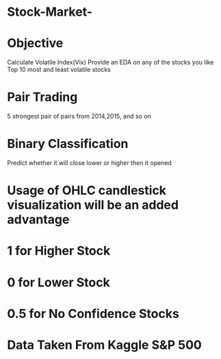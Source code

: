 # Stock-Market-
# Objective
Calculate Volatile Index(Vix)
Provide an EDA on any of the stocks you like
Top 10 most and least volatile stocks
# Pair Trading 
5 strongest pair of pairs from 2014,2015, and so on
# Binary Classification
Predict whether it will close lower or higher then it opened
# Usage of OHLC candlestick visualization will be an added advantage 
# 1 for Higher Stock
# 0 for Lower Stock 
# 0.5 for No Confidence Stocks
# Data Taken From Kaggle S&P 500
